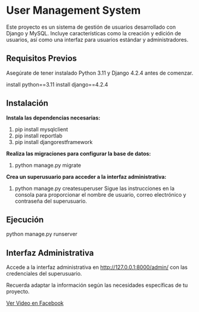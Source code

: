 # User Management System

Este proyecto es un sistema de gestión de usuarios desarrollado con Django y MySQL. Incluye características como la creación y edición de usuarios, así como una interfaz para usuarios estándar y administradores.

## Requisitos Previos

Asegúrate de tener instalado Python 3.11 y Django 4.2.4 antes de comenzar.

install python==3.11
install django==4.2.4

## Instalación

**Instala las dependencias necesarias:**
1. pip install mysqlclient
2. pip install reportlab
3. pip install djangorestframework

**Realiza las migraciones para configurar la base de datos:**
1. python manage.py migrate

**Crea un superusuario para acceder a la interfaz administrativa:**
1. python manage.py createsuperuser
Sigue las instrucciones en la consola para proporcionar el nombre de usuario, correo electrónico y contraseña del superusuario.

## Ejecución
python manage.py runserver

## Interfaz Administrativa

Accede a la interfaz administrativa en http://127.0.0.1:8000/admin/ con las credenciales del superusuario.

Recuerda adaptar la información según las necesidades específicas de tu proyecto.


[Ver Video en Facebook](https://www.facebook.com/100005895122733/videos/377829711415156/)
